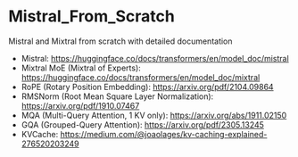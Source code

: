 # Mistral_From_Scratch
Mistral and Mixtral from scratch with detailed documentation

- Mistral: https://huggingface.co/docs/transformers/en/model_doc/mistral
- Mixtral MoE (Mixtral of Experts): https://huggingface.co/docs/transformers/en/model_doc/mixtral
- RoPE (Rotary Position Embedding): https://arxiv.org/pdf/2104.09864
- RMSNorm (Root Mean Square Layer Normalization): https://arxiv.org/pdf/1910.07467
- MQA (Multi-Query Attention, 1 KV only): https://arxiv.org/abs/1911.02150
- GQA (Grouped-Query Attention): https://arxiv.org/pdf/2305.13245
- KVCache: https://medium.com/@joaolages/kv-caching-explained-276520203249

